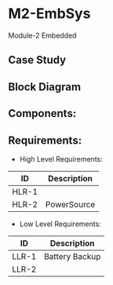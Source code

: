 # M2-EmbSys
Module-2 Embedded


##  Case Study


## Block Diagram


##   Components:


##  Requirements:

* High Level Requirements:

| ID|Description|
|---|-----------|
|HLR-1|         |
|HLR-2| PowerSource |
*  Low Level Requirements:

| ID|Description|
|---|-----------|
|LLR-1| Battery Backup   |
|LLR-2|  |
